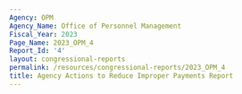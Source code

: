 ```yaml
---
Agency: OPM
Agency_Name: Office of Personnel Management
Fiscal_Year: 2023
Page_Name: 2023_OPM_4
Report_Id: '4'
layout: congressional-reports
permalink: /resources/congressional-reports/2023_OPM_4
title: Agency Actions to Reduce Improper Payments Report
---
```

